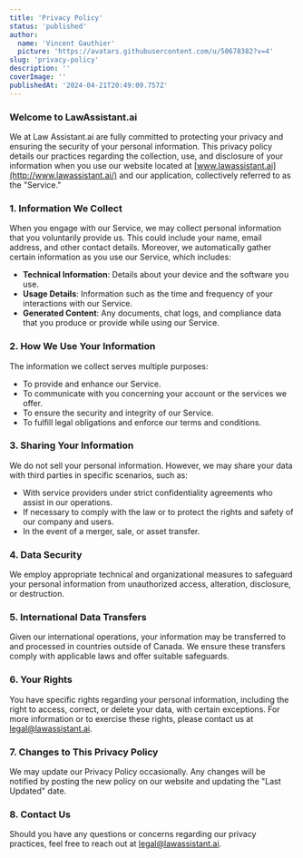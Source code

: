 ```yaml
---
title: 'Privacy Policy'
status: 'published'
author:
  name: 'Vincent Gauthier'
  picture: 'https://avatars.githubusercontent.com/u/50678382?v=4'
slug: 'privacy-policy'
description: ''
coverImage: ''
publishedAt: '2024-04-21T20:49:09.757Z'
---
```



### **Welcome to LawAssistant.ai**

We at Law Assistant.ai are fully committed to protecting your privacy and ensuring the security of your personal information. This privacy policy details our practices regarding the collection, use, and disclosure of your information when you use our website located at [www.lawassistant.ai](http://www.lawassistant.ai/) and our application, collectively referred to as the "Service."

### **1. Information We Collect**

When you engage with our Service, we may collect personal information that you voluntarily provide us. This could include your name, email address, and other contact details. Moreover, we automatically gather certain information as you use our Service, which includes:

- **Technical Information**: Details about your device and the software you use.
- **Usage Details**: Information such as the time and frequency of your interactions with our Service.
- **Generated Content**: Any documents, chat logs, and compliance data that you produce or provide while using our Service.

### **2. How We Use Your Information**

The information we collect serves multiple purposes:

- To provide and enhance our Service.
- To communicate with you concerning your account or the services we offer.
- To ensure the security and integrity of our Service.
- To fulfill legal obligations and enforce our terms and conditions.

### **3. Sharing Your Information**

We do not sell your personal information. However, we may share your data with third parties in specific scenarios, such as:

- With service providers under strict confidentiality agreements who assist in our operations.
- If necessary to comply with the law or to protect the rights and safety of our company and users.
- In the event of a merger, sale, or asset transfer.

### **4. Data Security**

We employ appropriate technical and organizational measures to safeguard your personal information from unauthorized access, alteration, disclosure, or destruction.

### **5. International Data Transfers**

Given our international operations, your information may be transferred to and processed in countries outside of Canada. We ensure these transfers comply with applicable laws and offer suitable safeguards.

### **6. Your Rights**

You have specific rights regarding your personal information, including the right to access, correct, or delete your data, with certain exceptions. For more information or to exercise these rights, please contact us at [legal@lawassistant.ai](mailto:legal@lawassistant.ai).

### **7. Changes to This Privacy Policy**

We may update our Privacy Policy occasionally. Any changes will be notified by posting the new policy on our website and updating the "Last Updated" date.

### **8. Contact Us**

Should you have any questions or concerns regarding our privacy practices, feel free to reach out at [legal@lawassistant.ai](mailto:legal@lawassistant.ai).